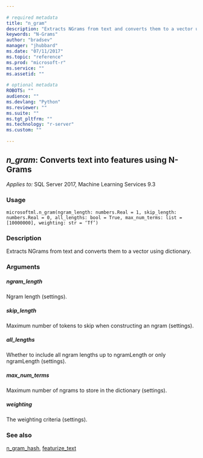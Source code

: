 ```yaml
--- 
 
# required metadata 
title: "n_gram" 
description: "Extracts NGrams from text and converts them to a vector using dictionary." 
keywords: "N-Grams" 
author: "bradsev" 
manager: "jhubbard" 
ms.date: "07/11/2017" 
ms.topic: "reference" 
ms.prod: "microsoft-r" 
ms.service: "" 
ms.assetid: "" 
 
# optional metadata 
ROBOTS: "" 
audience: "" 
ms.devlang: "Python" 
ms.reviewer: "" 
ms.suite: "" 
ms.tgt_pltfrm: "" 
ms.technology: "r-server" 
ms.custom: "" 
 
---
```


## *n_gram*: Converts text into features using N-Grams


*Applies to:* SQL Server 2017, Machine Learning Services 9.3


### Usage



```
microsoftml.n_gram(ngram_length: numbers.Real = 1, skip_length: numbers.Real = 0, all_lengths: bool = True, max_num_terms: list = [10000000], weighting: str = ‘Tf’)
```




### Description

Extracts NGrams from text and converts them to a vector using dictionary.


### Arguments


##### ngram_length

Ngram length (settings).


##### skip_length

Maximum number of tokens to skip when constructing an ngram (settings).


##### all_lengths

Whether to include all ngram lengths up to ngramLength or only ngramLength (settings).


##### max_num_terms

Maximum number of ngrams to store in the dictionary (settings).


##### weighting

The weighting criteria (settings).


### See also

[n_gram_hash](microsoftml.modules.text_analytics.n_gram_hash.md),
[featurize_text](microsoftml.modules.text_analytics.featurize_text.md)
